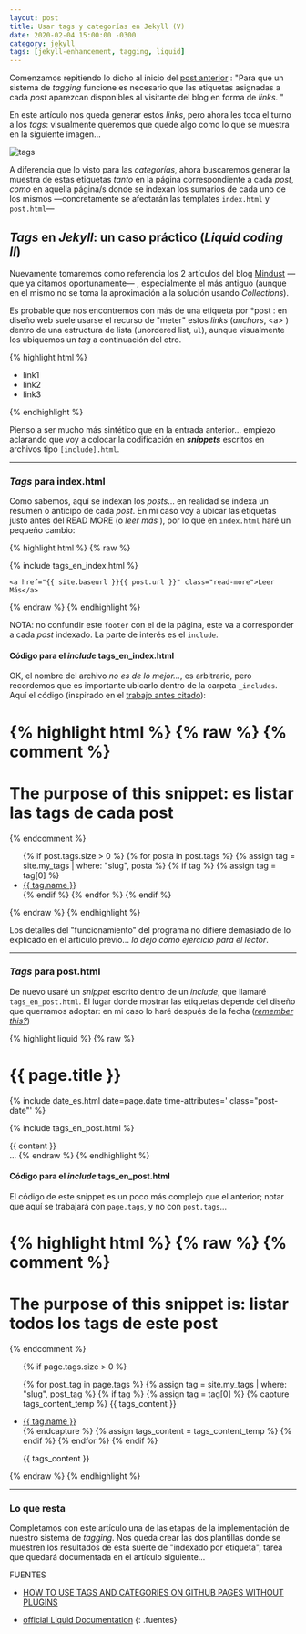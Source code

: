 ```yaml
---
layout: post
title: Usar tags y categorías en Jekyll (V)
date: 2020-02-04 15:00:00 -0300
category: jekyll
tags: [jekyll-enhancement, tagging, liquid]
---
```


Comenzamos repitiendo lo dicho al inicio del [post anterior]({{site.baseurl}}/Usar-tags-y-categorias-en-Jekyll-IV/) : "Para que un sistema de *tagging* funcione es necesario que las etiquetas asignadas a cada *post* aparezcan disponibles al visitante del blog en forma de *links*. "

En este artículo nos queda generar estos *links*, pero ahora les toca el turno a los *tags*: visualmente queremos que quede algo como lo que se muestra en la siguiente imagen...

![tags]({{site.baseurl}}/images/tags.PNG)

A diferencia que lo visto para las *categorías*, ahora buscaremos generar la muestra de estas etiquetas *tanto* en la página correspondiente a cada *post*,  *como* en aquella página/s donde se indexan los sumarios de cada uno de los mismos —concretamente se afectarán las templates `index.html` y `post.html`—

## *Tags* en *Jekyll*: un caso práctico (*Liquid coding II*)

Nuevamente tomaremos como referencia los 2 artículos del blog  [Mindust](http://www.minddust.com/) —que ya citamos oportunamente— , especialmente el más antiguo (aunque  en el mismo no se toma la aproximación a la solución usando *Collections*).

Es probable que nos encontremos con más de una etiqueta por *post :  en diseño web suele usarse el recurso de "meter" estos *links* (*anchors*, &lt;a&gt; ) dentro de una estructura de lista (unordered list, `ul`), aunque visualmente los ubiquemos un *tag* a continuación del otro.

{% highlight html %}
<ul>
    <li><a>link1</a></li>
    <li><a>link2</a></li>
    <li><a>link3</a></li>
</ul>
{% endhighlight %}

Pienso a ser mucho más sintético que en la entrada anterior... empiezo aclarando que voy a colocar la codificación en *__snippets__* escritos en archivos tipo  `[include].html`.

***

### *Tags* para index.html

Como sabemos, aquí se indexan los *posts*... en realidad se indexa un resumen o anticipo de cada *post*. En mi caso voy a ubicar las etiquetas justo antes del READ MORE (o *leer más* ), por lo que en `index.html` haré un pequeño cambio:

{% highlight html %}
{% raw %}
<footer class="excerpt-foot">
	{% include tags_en_index.html %}

	<a href="{{ site.baseurl }}{{ post.url }}" class="read-more">Leer Más</a>
</footer>
{% endraw %}
{% endhighlight %}

NOTA: no confundir este `footer` con el de la página, este va a corresponder a cada *post* indexado. La parte de interés es el `include`.

#### Código para el *include* tags_en_index.html

OK, el nombre del archivo *no es de lo mejor...*, es arbitrario, pero recordemos que es importante ubicarlo dentro de la carpeta `_includes`. Aquí el código (inspirado en el [trabajo antes citado](http://www.minddust.com/post/tags-and-categories-on-github-pages/)):

{% highlight html %}
{% raw %}
{% comment %}
=======================
The purpose of this snippet: es listar las tags de cada post
=======================
{% endcomment %}

<ul class="tags">
  {% if post.tags.size > 0 %}
    {% for posta in post.tags %}
      {% assign tag = site.my_tags | where: "slug", posta %}
      {% if tag %}
        {% assign tag = tag[0] %}
        <li class="tag"><a href="{{ site.baseurl }}{{ tag.url }}">{{ tag.name }}</a></li>
      {% endif %}
    {% endfor %}
  {% endif %}
</ul>
{% endraw %}
{% endhighlight %}

Los detalles del "funcionamiento" del programa no difiere demasiado de lo explicado en el artículo previo... *lo dejo como ejercicio para el lector*.

***

### *Tags* para post.html

De nuevo usaré un *snippet* escrito dentro de un *include*, que llamaré `tags_en_post.html`. El lugar donde mostrar las etiquetas depende del diseño que querramos adoptar: en mi caso lo haré después de la fecha (*[remember this?](https://dsigno.github.io/Empezando-Jekyll/Mostrar-fechas-en-espanol/)*)

{% highlight liquid %}
{% raw %}
<h1>{{ page.title }}</h1>

  {% include date_es.html date=page.date time-attributes=' class="post-date"' %}

  {% include tags_en_post.html %}

  <div class="entry">
  	{{ content }}
  </div>
	...
{% endraw %}
{% endhighlight %}

#### Código para el *include* tags_en_post.html

El código de este snippet es un poco más complejo que el anterior; notar que aquí se trabajará con `page.tags`, y no con `post.tags`...

{% highlight html %}
{% raw %}
{% comment %}
=======================
The purpose of this snippet is: listar todos los tags de este post
=======================
{% endcomment %}

<ul class="tags">
{% if page.tags.size > 0 %}

  {% for post_tag in page.tags %}
    {% assign tag = site.my_tags | where: "slug", post_tag %}
    {% if tag %}
      {% assign tag = tag[0] %}
      {% capture tags_content_temp %}
      {{ tags_content }}<li class="tag"><a href="{{ site.baseurl }}{{ tag.url }}">{{ tag.name }}</a></li>
      {% endcapture %}
      {% assign tags_content = tags_content_temp %}
    {% endif %}
  {% endfor %}
{% endif %}

{{ tags_content }}
</ul>
{% endraw %}
{% endhighlight %}

***

### Lo que resta

Completamos con este artículo una de las etapas de la implementación de nuestro sistema de *tagging*. Nos queda crear las dos plantillas donde se muestren los resultados de esta suerte de "indexado por etiqueta", tarea que quedará documentada en el artículo siguiente...


FUENTES

+ [HOW TO USE TAGS AND CATEGORIES ON GITHUB PAGES WITHOUT PLUGINS](http://www.minddust.com/post/tags-and-categories-on-github-pages/)

+ [official Liquid Documentation](https://shopify.github.io/liquid/)
{: .fuentes}
